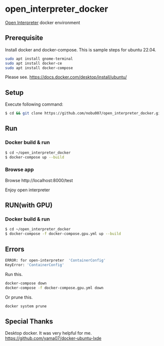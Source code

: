 # open_interpreter_docker

[Open Interpreter](https://github.com/KillianLucas/open-interpreter) docker environment

## Prerequisite

Install docker and docker-compose.
This is sample steps for ubuntu 22.04.

```sh
sudo apt install gnome-terminal
sudo apt install docker-ce
sudo apt install docker-compose
```

Please see.
https://docs.docker.com/desktop/install/ubuntu/

## Setup

Execute following command:

```sh
$ cd && git clone https://github.com/nobu007/open_interpreter_docker.git
```

## Run

### Docker build & run

```sh
$ cd ~/open_interpreter_docker
$ docker-compose up --build
```

### Browse app

Browse http://localhost:8000/test

Enjoy open interpreter

## RUN(with GPU)

### Docker build & run

```sh
$ cd ~/open_interpreter_docker
$ docker-compose -f docker-compose.gpu.yml up --build
```

## Errors

```bash
ERROR: for open-interpreter  'ContainerConfig'
KeyError: 'ContainerConfig'
```

Run this.

```bash
docker-compose down
docker-compose -f docker-compose.gpu.yml down
```

Or prune this.

```bash
docker system prune
```

## Special Thanks

Desktop docker. It was very helpful for me.
https://github.com/yama07/docker-ubuntu-lxde
